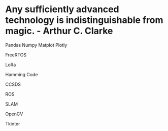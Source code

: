 # Any sufficiently advanced technology is indistinguishable from magic. - Arthur C. Clarke 

Pandas Numpy Matplot Plotly

FreeRTOS

LoRa

Hamming Code

CCSDS

ROS

SLAM

OpenCV

Tkinter

